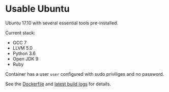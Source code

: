 # Usable Ubuntu

Ubuntu 17.10 with several essential tools pre-installed.

Current stack:

* GCC 7
* LLVM 5.0
* Python 3.6
* Open JDK 9
* Ruby

Container has a user `user` configured with sudo priviliges and no password.

See the [Dockerfile](Dockerfile) and [latest build logs](https://cloud.docker.com/app/mbdevpl/repository/docker/mbdevpl/usable-ubuntu/builds) for details.
